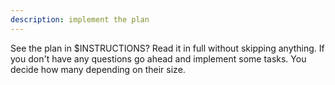 ```yaml
---
description: implement the plan
---
```


See the plan in $INSTRUCTIONS? Read it in full without skipping anything. If you don't have any questions go ahead and implement some tasks. You decide how many depending on their size.
